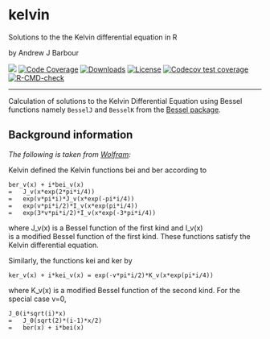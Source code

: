 # kelvin

Solutions to the the Kelvin differential equation in R

by Andrew J Barbour

<!-- 
[![Travis Build Status](https://travis-ci.org/abarbour/kelvin.svg)](https://travis-ci.org/abarbour/kelvin)[![AppVeyor Build Status](https://ci.appveyor.com/api/projects/status/github/abarbour/kelvin?branch=master&svg=true)](https://ci.appveyor.com/project/abarbour/kelvin)[![Code Coverage](https://codecov.io/gh/abarbour/kelvin/branch/master/graph/badge.svg)](https://codecov.io/gh/abarbour/kelvin?branch=master)[![License](https://img.shields.io/badge/license-GPL-orange.svg)](https://www.gnu.org/licenses/gpl-2.0.html)[![CRAN\_Status\_Badge](https://www.r-pkg.org/badges/version/kelvin)](https://cran.r-project.org/package=kelvin)[![Downloads](https://cranlogs.r-pkg.org/badges/kelvin)](https://www.r-pkg.org/pkg/kelvin)
badges: end -->

<!-- badges: start -->
[![](https://www.r-pkg.org/badges/version-last-release/kelvin?color=green)](https://cran.r-project.org/package=kelvin)
[![Code Coverage](https://codecov.io/github/abarbour/kelvin/coverage.svg?branch=master)](https://codecov.io/github/abarbour/kelvin?branch=master)
[![Downloads](https://cranlogs.r-pkg.org/badges/kelvin)](https://www.r-pkg.org/pkg/kelvin) 
[![License](https://img.shields.io/badge/license-GPL-lightgrey.svg)](https://www.gnu.org/licenses/gpl-2.0.html)
[![Codecov test coverage](https://codecov.io/gh/abarbour/kelvin/graph/badge.svg)](https://app.codecov.io/gh/abarbour/kelvin)
[![R-CMD-check](https://github.com/abarbour/kelvin/actions/workflows/R-CMD-check.yaml/badge.svg)](https://github.com/abarbour/kelvin/actions/workflows/R-CMD-check.yaml)
<!-- badges: end -->

--------
Calculation of solutions to the Kelvin Differential Equation
using Bessel functions namely
`BesselJ`  and  `BesselK` from the [Bessel package](https://cran.r-project.org/package=Bessel).

## Background information

*The following is taken from [Wolfram](http://mathworld.wolfram.com/KelvinFunctions.html):*

Kelvin defined the Kelvin functions bei and ber according to

	ber_v(x) + i*bei_v(x)
	=	J_v(x*exp(2*pi*i/4))
	=	exp(v*pi*i)*J_v(x*exp(-pi*i/4))
	=	exp(v*pi*i/2)*I_v(x*exp(pi*i/4))
	=	exp(3*v*pi*i/2)*I_v(x*exp(-3*pi*i/4))

where	J_v(x)	is a Bessel function of the first kind and	I_v(x)	
is a modified Bessel function of the first kind. These functions satisfy the 
Kelvin differential equation.

Similarly, the functions kei and ker by

	ker_v(x) + i*kei_v(x) = exp(-v*pi*i/2)*K_v(x*exp(pi*i/4))

where	K_v(x)	is a modified Bessel function of the second kind. 
For the special case v=0,

	J_0(i*sqrt(i)*x)
	=	J_0(sqrt(2)*(i-1)*x/2)
	=	ber(x) + i*bei(x)

